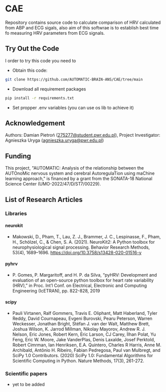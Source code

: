 
# CAE

Repository contains source code to calculate comparison of HRV calculated from ABP and ECG sigals, also aim of this softwrae is to establish best time fo measuring HRV parameters from ECG signals.  

## Try Out the Code

I order to try this code you need to 
- Obtain this code:
```bash
git clone https://github.com/AUTOMATIC-BRAIN-ANS/CAE/tree/main
```

- Download all requirement packages 

```bash
pip install -r requirements.txt
```

- Set propper .env variables (you can use os lib to achieve it)

## Acknowledgement

Authors: Damian Pietroń (275277@student.pwr.edu.pl), Project Investigator: Agnieszka Uryga (agnieszka.uryga@pwr.edu.pl)

## Funding

This project, "AUTOMATIC: Analysis of the relationship between the AUTOnoMic nervous system and cerebral AutoregulaTion using maChine learning approach," is financed by a grant from the SONATA-18 National Science Center (UMO-2022/47/D/ST7/00229).

## List of Research Articles

### Libraries 

#### neurokit
- Makowski, D., Pham, T., Lau, Z. J., Brammer, J. C., Lespinasse, F., Pham, H.,
Schölzel, C., & Chen, S. A. (2021). NeuroKit2: A Python toolbox for neurophysiological signal processing.
Behavior Research Methods, 53(4), 1689–1696. https://doi.org/10.3758/s13428-020-01516-y

#### pyhrv
- P. Gomes, P. Margaritoff, and H. P. da Silva, “pyHRV: Development and evaluation of an open-source python toolbox for heart rate variability (HRV),” in Proc. Int’l Conf. on Electrical, Electronic and Computing Engineering (IcETRAN), pp. 822-828, 2019

#### scipy
- Pauli Virtanen, Ralf Gommers, Travis E. Oliphant, Matt Haberland, Tyler Reddy, David Cournapeau, Evgeni Burovski, Pearu Peterson, Warren Weckesser, Jonathan Bright, Stéfan J. van der Walt, Matthew Brett, Joshua Wilson, K. Jarrod Millman, Nikolay Mayorov, Andrew R. J. Nelson, Eric Jones, Robert Kern, Eric Larson, CJ Carey, İlhan Polat, Yu Feng, Eric W. Moore, Jake VanderPlas, Denis Laxalde, Josef Perktold, Robert Cimrman, Ian Henriksen, E.A. Quintero, Charles R Harris, Anne M. Archibald, Antônio H. Ribeiro, Fabian Pedregosa, Paul van Mulbregt, and SciPy 1.0 Contributors. (2020) SciPy 1.0: Fundamental Algorithms for Scientific Computing in Python. Nature Methods, 17(3), 261-272.

### Scientific papers 
- yet to be added
